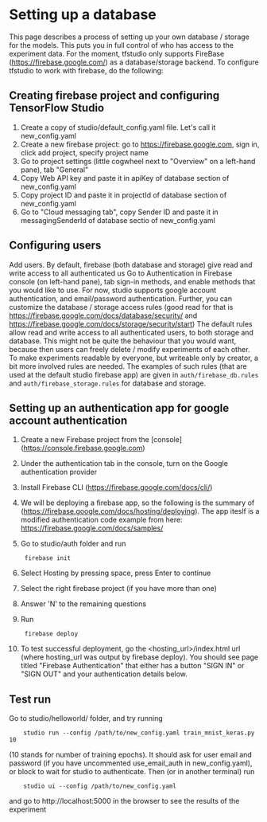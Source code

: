 # Setting up a database
This page describes a process of setting up your own database / storage for the models. This puts you in full control of who has access to the experiment data. 
For the moment, tfstudio only supports FireBase (https://firebase.google.com/) as a database/storage backend. 
To configure tfstudio to work with firebase, do the following:

## Creating firebase project and configuring TensorFlow Studio
1. Create a copy of studio/default_config.yaml file. Let's call it new_config.yaml
2. Create a new firebase project: go to https://firebase.google.com, sign in, click add project, specify project name
3. Go to project settings (little cogwheel next to "Overview" on a left-hand pane), tab "General"
4. Copy Web API key and paste it in apiKey of database section of new_config.yaml
5. Copy project ID and paste it in projectId of database section of new_config.yaml 
6. Go to "Cloud messaging tab", copy Sender ID and paste it in messagingSenderId of database sectio of new_config.yaml 

## Configuring users 
Add users. By default, firebase (both database and storage) give read and write access to all authenticated us
Go to Authentication in Firebase console (on left-hand pane), tab sign-in methods, and enable methods that you would like to use. For now, studio supports google account authentication, and email/password authentication. 
Further, you can customize the database / storage access rules (good read for that is https://firebase.google.com/docs/database/security/ and https://firebase.google.com/docs/storage/security/start)
The default rules allow read and write access to all authenticated users, to both storage and database. This might not be quite the behaviour that you would want, because then users can freely delete / modify experiments of each other. 
To make experiments readable by everyone, but writeable only by creator, a bit more involved rules are needed. The examples of such rules (that are used at the default studio firebase app) are given in `auth/firebase_db.rules` and `auth/firebase_storage.rules` for database and storage. 

## Setting up an authentication app for google account authentication
1. Create a new Firebase project from the [console] (https://console.firebase.google.com) 
2. Under the authentication tab in the console, turn on the Google authentication provider 
3. Install Firebase CLI (https://firebase.google.com/docs/cli/)
4. We will be deploying a firebase app, so the following is the summary of (https://firebase.google.com/docs/hosting/deploying). The app iteslf is a modified authentication code example from here: https://firebase.google.com/docs/samples/
5. Go to studio/auth folder and run 

        firebase init
6. Select Hosting by pressing space, press Enter to continue
7. Select the right firebase project (if you have more than one)
8. Answer 'N' to the remaining questions
9. Run 
    
        firebase deploy
10. To test successful deployment, go the <hosting_url>/index.html url (where hosting_url was output by firebase deploy). You should see page titled "Firebase Authentication" that either has a button "SIGN IN" or "SIGN OUT" and your authentication details below. 


## Test run
Go to studio/helloworld/ folder, and try running 

        studio run --config /path/to/new_config.yaml train_mnist_keras.py 10
(10 stands for number of training epochs). It should ask for user email and password (if you have uncommented use_email_auth in new_config.yaml), or block to wait for studio to authenticate. Then (or in another terminal) run 

        studio ui --config /path/to/new_config.yaml
and go to http://localhost:5000 in the browser to see the results of the experiment
    

